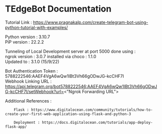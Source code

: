 # TEdgeBot Documentation

Tutorial Link : 
https://www.pragnakalp.com/create-telegram-bot-using-python-tutorial-with-examples/

Python version : 3.10.7  
PiP version : 22.2.2

Tunneling of Local Development server at port 5000 done using :  
ngrok version : 3.0.7 installed via choco : 1.1.0  
Updated to : 3.1.0 (15/9/22)
 
Bot Authentication Token : 5788222546:AAEF4VgA6wQw1IBt3Vh66gODwJG-kcCHF7I  
Webhook Linking URL : https://api.telegram.org/bot5788222546:AAEF4VgA6wQw1IBt3Vh66gODwJG-kcCHF7I/setWebhook?url=<"Ngrok Forwarding URL">

Additional References : 

        Flask : https://www.digitalocean.com/community/tutorials/how-to-create-your-first-web-application-using-flask-and-python-3

        Deployment : https://docs.digitalocean.com/tutorials/app-deploy-flask-app/


